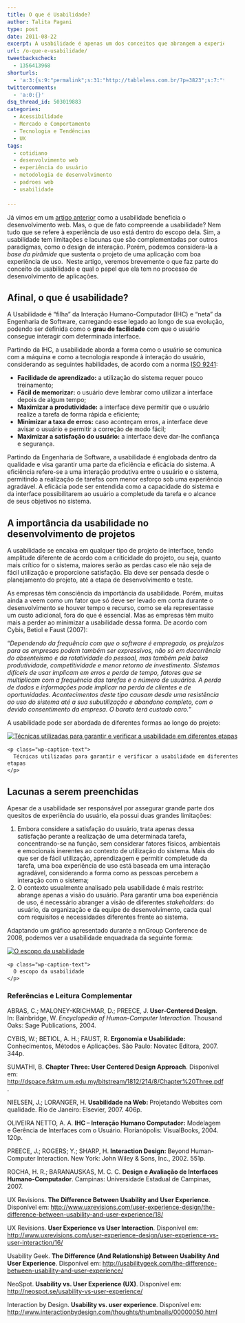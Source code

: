 ```yaml
---
title: O que é Usabilidade?
author: Talita Pagani
type: post
date: 2011-08-22
excerpt: A usabilidade é apenas um dos conceitos que abrangem a experiência de uso de pessoas com produtos, tendo também algumas limitações.
url: /o-que-e-usabilidade/
tweetbackscheck:
  - 1356413968
shorturls:
  - 'a:3:{s:9:"permalink";s:31:"http://tableless.com.br/?p=3823";s:7:"tinyurl";s:26:"http://tinyurl.com/3cuf2he";s:4:"isgd";s:19:"http://is.gd/HB9OEC";}'
twittercomments:
  - 'a:0:{}'
dsq_thread_id: 503019883
categories:
  - Acessibilidade
  - Mercado e Comportamento
  - Tecnologia e Tendências
  - UX
tags:
  - cotidiano
  - desenvolvimento web
  - experiência do usuário
  - metodologia de desenvolvimento
  - padroes web
  - usabilidade

---
```

Já vimos em um [artigo anterior][1] como a usabilidade beneficia o desenvolvimento web. Mas, o que de fato compreende a usabilidade? Nem tudo que se refere à experiência de uso está dentro do escopo dela. Sim, a usabilidade tem limitações e lacunas que são complementadas por outros paradigmas, como o design de interação. Porém, podemos considera-la a _base da pirâmide_ que sustenta o projeto de uma aplicação com boa experiência de uso.  Neste artigo, veremos brevemente o que faz parte do conceito de usabilidade e qual o papel que ela tem no processo de desenvolvimento de aplicações.

## Afinal, o que é usabilidade?

A Usabilidade é “filha” da Interação Humano-Computador (IHC) e “neta” da Engenharia de Software, carregando esse legado ao longo de sua evolução, podendo ser definida como o **grau de facilidade** com que o usuário consegue interagir com determinada interface.

Partindo da IHC, a usabilidade aborda a forma como o usuário se comunica com a máquina e como a tecnologia responde à interação do usuário, considerando as seguintes habilidades, de acordo com a norma <a title="Norma ISO 9241" href="http://en.wikipedia.org/wiki/ISO_9241" target="_blank">ISO 9241</a>:

  * **Facilidade de aprendizado:** a utilização do sistema requer pouco treinamento;
  * **Fácil de memorizar:** o usuário deve lembrar como utilizar a interface depois de algum tempo;
  * **Maximizar a produtividade:** a interface deve permitir que o usuário realize a tarefa de forma rápida e eficiente;
  * **Minimizar a taxa de erros:** caso aconteçam erros, a interface deve avisar o usuário e permitir a correção de modo fácil;
  * **Maximizar a satisfação do usuário:** a interface deve dar-lhe confiança e segurança.

<div>
  <p>
    Partindo da Engenharia de Software, a usabilidade é englobada dentro da qualidade e visa garantir uma parte da eficiência e eficácia do sistema. A eficiência refere-se a uma interação produtiva entre o usuário e o sistema, permitindo a realização de tarefas com menor esforço sob uma experiência agradável. A eficácia pode ser entendida como a capacidade do sistema e da interface possibilitarem ao usuário a completude da tarefa e o alcance de seus objetivos no sistema.
  </p>
  
  <h2>
    A importância da usabilidade no desenvolvimento de projetos
  </h2>
  
  <p>
    A usabilidade se encaixa em qualquer tipo de projeto de interface, tendo amplitude diferente de acordo com a criticidade do projeto, ou seja, quanto mais crítico for o sistema, maiores serão as perdas caso ele não seja de fácil utilização e proporcione satisfação. Ela deve ser pensada desde o planejamento do projeto, até a etapa de desenvolvimento e teste.
  </p>
  
  <p>
    As empresas têm consciência da importância da usabilidade. Porém, muitas ainda a veem como um fator que só deve ser levado em conta durante o desenvolvimento se houver tempo e recurso, como se ela representasse um custo adicional, fora do que é essencial. Mas as empresas têm muito mais a perder ao minimizar a usabilidade dessa forma. De acordo com Cybis, Betiol e Faust (2007):
  </p>
  
  <p>
    “<em>Dependendo da frequência com que o software é empregado, os prejuízos para as empresas podem também ser expressivos, não só em decorrência do absenteísmo e da rotatividade do pessoal, mas também pela baixa produtividade, competitividade e menor retorno de investimento. Sistemas difíceis de usar implicam em erros e perda de tempo, fatores que se multiplicam com a frequência das tarefas e o número de usuários. A perda de dados e informações pode implicar na perda de clientes e de oportunidades. Acontecimentos deste tipo causam desde uma resistência ao uso do sistema até a sua subutilização e abandono completo, com o devido consentimento da empresa. O barato terá custado caro.</em>”
  </p>
  
  <p>
    A usabilidade pode ser abordada de diferentes formas ao longo do projeto:
  </p>
  
  <div id="attachment_4011" style="width: 548px" class="wp-caption aligncenter">
    <a href="https://raw.githubusercontent.com/diegoeis/tableless-static-images/master/2011/07/Slide1.png"><img class="size-full wp-image-4011  " src="https://raw.githubusercontent.com/diegoeis/tableless-static-images/master/2011/07/Slide1.png" alt="Técnicas utilizadas para garantir e verificar a usabilidade em diferentes etapas" width="538" height="403" srcset="uploads/2011/07/Slide1.png 960w, uploads/2011/07/Slide1-300x225.png 300w" sizes="(max-width: 538px) 100vw, 538px" /></a>
    
    <p class="wp-caption-text">
      Técnicas utilizadas para garantir e verificar a usabilidade em diferentes etapas
    </p>
  </div>
  
  <h2>
    Lacunas a serem preenchidas
  </h2>
  
  <p>
    Apesar de a usabilidade ser responsável por assegurar grande parte dos quesitos de experiência do usuário, ela possui duas grandes limitações:
  </p>
  
  <ol start="1">
    <li>
      Embora considere a satisfação do usuário, trata apenas dessa satisfação perante a realização de uma determinada tarefa, concentrando-se na função, sem considerar fatores físicos, ambientais e emocionais inerentes ao contexto de utilização do sistema. Mais do que ser de fácil utilização, aprendizagem e permitir completude da tarefa, uma boa experiência de uso está baseada em uma interação agradável, considerando a forma como as pessoas percebem a interação com o sistema;
    </li>
    <li>
      O contexto usualmente analisado pela usabilidade é mais restrito: abrange apenas a visão do usuário. Para garantir uma boa experiência de uso, é necessário abranger a visão de diferentes <em>stakeholders</em>: do usuário, da organização e da equipe de desenvolvimento, cada qual com requisitos e necessidades diferentes frente ao sistema.
    </li>
  </ol>
  
  <p>
    Adaptando um gráfico apresentado durante a nnGroup Conference de 2008, podemos ver a usabilidade enquadrada da seguinte forma:
  </p>
  
  <div id="attachment_4012" style="width: 586px" class="wp-caption aligncenter">
    <a href="https://raw.githubusercontent.com/diegoeis/tableless-static-images/master/2011/07/Slide2.png"><img class="size-full wp-image-4012 " src="https://raw.githubusercontent.com/diegoeis/tableless-static-images/master/2011/07/Slide2.png" alt="O escopo da usabilidade" width="576" height="432" srcset="uploads/2011/07/Slide2.png 960w, uploads/2011/07/Slide2-300x225.png 300w" sizes="(max-width: 576px) 100vw, 576px" /></a>
    
    <p class="wp-caption-text">
      O escopo da usabilidade
    </p>
  </div>
  
  <h3>
    Referências e Leitura Complementar
  </h3>
  
  <p>
    ABRAS, C.; MALONEY-KRICHMAR, D.; PREECE, J. <strong>User-Centered Design</strong>. In: Bainbridge, W. <em>Encyclopedia of Human-Computer Interaction</em>. Thousand Oaks: Sage Publications, 2004.
  </p>
  
  <p>
    CYBIS, W.; BETIOL, A. H.; FAUST, R. <strong>Ergonomia e Usabilidade: </strong>Conhecimentos, Métodos e Aplicações. São Paulo: Novatec Editora, 2007. 344p.
  </p>
  
  <p>
    SUMATHI, B. <strong>Chapter Three: User Centered Design Approach</strong>. Disponível em: <a href="http://dspace.fsktm.um.edu.my/bitstream/1812/214/8/Chapter%20Three.pdf">http://dspace.fsktm.um.edu.my/bitstream/1812/214/8/Chapter%20Three.pdf</a>.
  </p>
  
  <p>
    NIELSEN, J.; LORANGER, H. <strong>Usabilidade na Web: </strong>Projetando Websites com qualidade. Rio de Janeiro: Elsevier, 2007. 406p.
  </p>
  
  <p>
    OLIVEIRA NETTO, A. A. <strong>IHC – Interação Humano Computador:</strong> Modelagem e Gerência de Interfaces com o Usuário. Florianópolis: VisualBooks, 2004. 120p.
  </p>
  
  <p>
    PREECE, J.; ROGERS; Y.; SHARP, H. <strong>Interaction Design: </strong>Beyond Human-Computer Interaction. New York: John Wiley & Sons, Inc., 2002. 551p.
  </p>
  
  <p>
    ROCHA, H. R.; BARANAUSKAS, M. C. C. <strong>Design e Avaliação de Interfaces Humano-Computador</strong>. Campinas: Universidade Estadual de Campinas, 2007.
  </p>
  
  <p>
    UX Revisions. <strong>The Difference Between Usability and User Experience</strong>. Disponível em: <a href="http://www.uxrevisions.com/user-experience-design/the-difference-between-usability-and-user-experience/18/">http://www.uxrevisions.com/user-experience-design/the-difference-between-usability-and-user-experience/18/</a>
  </p>
  
  <p>
    UX Revisions. <strong>User Experience vs User Interaction</strong>. Disponível em: <a href="http://www.uxrevisions.com/user-experience-design/user-experience-vs-user-interaction/16/">http://www.uxrevisions.com/user-experience-design/user-experience-vs-user-interaction/16/</a>
  </p>
  
  <p>
    Usability Geek. <strong>The Difference (And Relationship) Between Usability And User Experience</strong>. Disponível em: <a href="http://usabilitygeek.com/the-difference-between-usability-and-user-experience/">http://usabilitygeek.com/the-difference-between-usability-and-user-experience/</a>
  </p>
  
  <p>
    NeoSpot. <strong>Usability vs. User Experience (UX)</strong>. Disponível em: <a href="http://neospot.se/usability-vs-user-experience/">http://neospot.se/usability-vs-user-experience/</a>
  </p>
  
  <p>
    Interaction by Design. <strong>Usability vs. user experience</strong>. Disponível em: <a href="http://www.interactionbydesign.com/thoughts/thumbnails/00000050.html">http://www.interactionbydesign.com/thoughts/thumbnails/00000050.html</a>
  </p>
</div>

 [1]: http://tableless.com.br/estabelecendo-uma-metodologia-agil-para-avaliacao-de-usabilidade